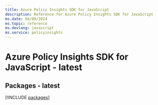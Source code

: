 ```yaml
---
title: Azure Policy Insights SDK for JavaScript
description: Reference for Azure Policy Insights SDK for JavaScript
ms.date: 04/09/2024
ms.topic: reference
ms.devlang: javascript
ms.service: policyinsights
---
```

# Azure Policy Insights SDK for JavaScript - latest
## Packages - latest
[!INCLUDE [packages](policy-insights-index.md)]